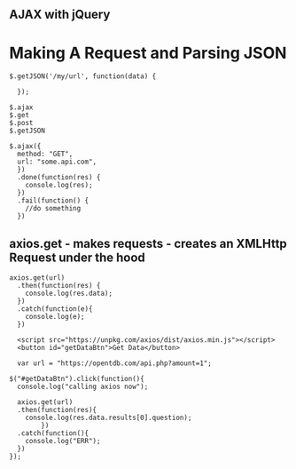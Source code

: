 ## AJAX with jQuery

# Making A Request and Parsing JSON

```
$.getJSON('/my/url', function(data) {

  });

$.ajax
$.get
$.post
$.getJSON
```

```
$.ajax({
  method: "GET",
  url: "some.api.com",
  })
  .done(function(res) {
    console.log(res);
  })
  .fail(function() {
    //do something
  })
```

## axios.get - makes requests - creates an XMLHttp Request under the hood
```
axios.get(url)
  .then(function(res) {
    console.log(res.data);
  })
  .catch(function(e){
    console.log(e);
  })
```
```
  <script src="https://unpkg.com/axios/dist/axios.min.js"></script>
  <button id="getDataBtn">Get Data</button>
```
```  
  var url = "https://opentdb.com/api.php?amount=1";

$("#getDataBtn").click(function(){
  console.log("calling axios now");

  axios.get(url)
  .then(function(res){
    console.log(res.data.results[0].question);    
        })
  .catch(function(){
    console.log("ERR");
  })  
});
```
